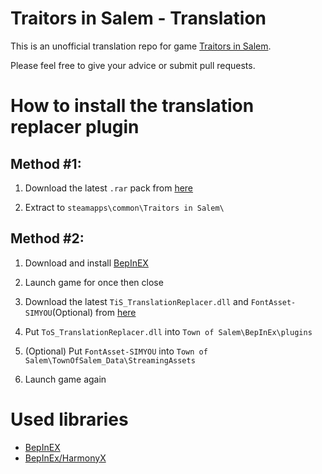# Traitors in Salem - Translation
This is an unofficial translation repo for game [Traitors in Salem](https://store.steampowered.com/app/1497640/Traitors_in_Salem/).

Please feel free to give your advice or submit pull requests.


# How to install the translation replacer plugin

## Method #1:

1. Download the latest `.rar` pack from [here](https://github.com/ShingekiNoRex/TraitorsInSalem-Translation/releases)

2. Extract to `steamapps\common\Traitors in Salem\`

## Method #2:

1. Download and install [BepInEX](https://github.com/BepInEx/BepInEx/releases)

2. Launch game for once then close

3. Download the latest `TiS_TranslationReplacer.dll` and `FontAsset-SIMYOU`(Optional) from [here](https://github.com/ShingekiNoRex/TownOfSalem-Translation/releases)

4. Put `ToS_TranslationReplacer.dll` into `Town of Salem\BepInEx\plugins`

5. (Optional) Put `FontAsset-SIMYOU` into `Town of Salem\TownOfSalem_Data\StreamingAssets`

6. Launch game again


# Used libraries

- [BepInEX](https://github.com/BepInEx/BepInEx/)
- [BepInEx/HarmonyX](https://github.com/BepInEx/HarmonyX)
